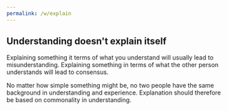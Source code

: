 ```yaml
---
permalink: /w/explain
---
```


## Understanding doesn't explain itself

Explaining something it terms of what you understand will usually lead to misunderstanding. Explaining something in terms of what the other person understands will lead to consensus.

No matter how simple something might be, no two people have the same background in understanding and experience. Explanation should therefore be based on commonality in understanding.
